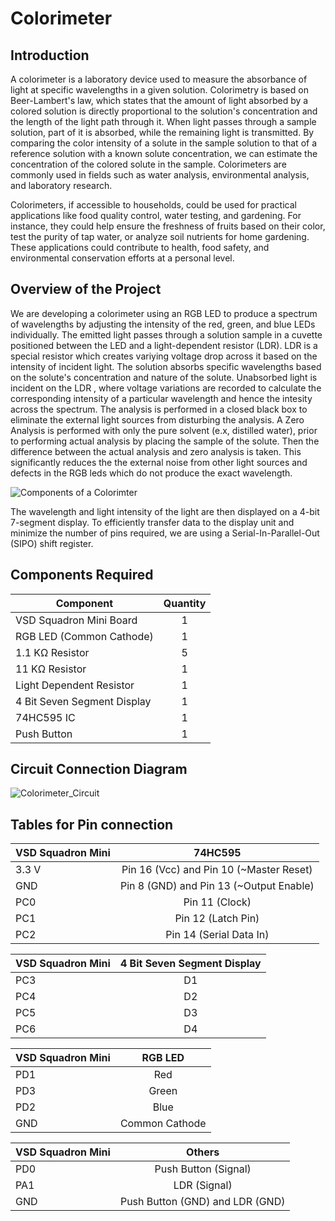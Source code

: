 # Colorimeter
## Introduction
A colorimeter is a laboratory device used to measure the absorbance of light at specific wavelengths in a given solution. Colorimetry is based on Beer-Lambert's law, which states that the amount of light absorbed by a colored solution is directly proportional to the solution's concentration and the length of the light path through it. When light passes through a sample solution, part of it is absorbed, while the remaining light is transmitted. By comparing the color intensity of a solute in the sample solution to that of a reference solution with a known solute concentration, we can estimate the concentration of the colored solute in the sample. Colorimeters are commonly used in fields such as water analysis, environmental analysis, and laboratory research.

Colorimeters, if accessible to households, could be used for practical applications like food quality control, water testing, and gardening. For instance, they could help ensure the freshness of fruits based on their color, test the purity of tap water, or analyze soil nutrients for home gardening. These applications could contribute to health, food safety, and environmental conservation efforts at a personal level.

## Overview of the Project

We are developing a colorimeter using an RGB LED to produce a spectrum of wavelengths by adjusting the intensity of the red, green, and blue LEDs individually. The emitted light passes through a solution sample in a cuvette positioned between the LED and a light-dependent resistor (LDR). LDR is a special resistor which creates variying voltage drop across it based on the intensity of incident light. The solution absorbs specific wavelengths based on the solute's concentration and nature of the solute. Unabsorbed light is incident on the LDR , where voltage variations are recorded to calculate the corresponding intensity of a particular wavelength and hence the intesity across the spectrum. The analysis is performed in a closed black box to eliminate the external light sources from disturbing the analysis. A Zero Analysis is performed with only the pure solvent (e.x, distilled water), prior to performing actual analysis by placing the sample of the solute. Then the difference between the actual analysis and zero analysis is taken. This significantly reduces the the external noise from other light sources and defects in the RGB leds which do not produce the exact wavelength.

![Components of a Colorimter](https://github.com/lightningbolt0827/ShreyasM-TusharM_RISC_hai_tho_ISHK_hai/assets/109969895/23a712fa-ae34-4a20-b27b-0ec177968f86)

The wavelength and light intensity of the light are then displayed on a 4-bit 7-segment display. To efficiently transfer data to the display unit and minimize the number of pins required, we are using a Serial-In-Parallel-Out (SIPO) shift register.

## Components Required

| Component | Quantity |
| ------------- | :-------------: |
| VSD Squadron Mini Board  | 1 |
| RGB LED (Common Cathode)  | 1  |
| 1.1 KΩ Resistor | 5 |
| 11 KΩ Resistor | 1|
| Light Dependent Resistor | 1 |
| 4 Bit Seven Segment Display | 1 |
| 74HC595 IC | 1 |
| Push Button | 1 |

## Circuit Connection Diagram

![Colorimeter_Circuit](https://github.com/lightningbolt0827/ShreyasM-TusharM_RISC_hai_tho_ISHK_hai/assets/109969895/67274c3d-f127-4e48-a6ae-a681b33005e1)


## Tables for Pin connection

| VSD Squadron Mini  | 74HC595 |
| ------------- | :-------------: |
| 3.3 V | Pin 16 (Vcc) and Pin 10 (~Master Reset) |
| GND | Pin 8 (GND) and Pin 13 (~Output Enable) |
| PC0 | Pin 11 (Clock) |
| PC1 | Pin 12 (Latch Pin) |
| PC2 | Pin 14 (Serial Data In) |

| VSD Squadron Mini  | 4 Bit Seven Segment Display |
| ------------- | :-------------: |
| PC3 | D1 |
| PC4 | D2 |
| PC5 | D3 |
| PC6 | D4 |

| VSD Squadron Mini  | RGB LED |
| ------------- | :-------------: |
| PD1 | Red |
| PD3 | Green |
| PD2 | Blue |
| GND | Common Cathode |

| VSD Squadron Mini  | Others |
| ------------- | :-------------: |
| PD0 | Push Button (Signal)|
| PA1 | LDR (Signal) |
| GND | Push Button (GND) and LDR (GND) |




